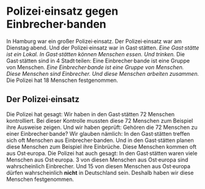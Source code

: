 # Polizei·einsatz gegen Einbrecher·banden

In Hamburg war ein großer Polizei·einsatz. Der Polizei·einsatz war am Dienstag·abend. Und der Polizei·einsatz war in Gast·stätten.  *Eine Gast·stätte ist ein Lokal.*   *In Gast·stätten können Menschen essen.*  *Und trinken.*  Die Gast·stätten sind in 4 Stadt·teilen: Eine Einbrecher·bande ist eine Gruppe von Menschen.  *Eine Einbrecher·bande ist eine Gruppe von Menschen.*   *Diese Menschen sind Einbrecher.*   *Und diese Menschen arbeiten zusammen.*  Die Polizei hat 18 Menschen festgenommen. 

## Der Polizei·einsatz
Die Polizei hat gesagt: Wir haben in den Gast·stätten 72  Menschen kontrolliert. Bei dieser Kontrolle mussten diese 72 Menschen zum Beispiel ihre Ausweise zeigen. Und wir haben geprüft: Gehören die 72 Menschen zu einer Einbrecher·bande? Wir glauben nämlich: In den Gast·stätten treffen sich oft Menschen aus Einbrecher·banden. Und in den Gast·stätten planen diese Menschen zum Beispiel ihre Einbrüche. Diese Menschen kommen oft aus Ost·europa. 
Die Polizei hat auch gesagt: In den Gast·stätten waren viele Menschen aus Ost·europa. 3 von diesen Menschen aus Ost·europa sind wahrscheinlich Einbrecher. Und 15 von diesen Menschen aus Ost·europa dürfen wahrscheinlich **nicht** in Deutschland sein. Deshalb haben wir diese Menschen festgenommen. 
